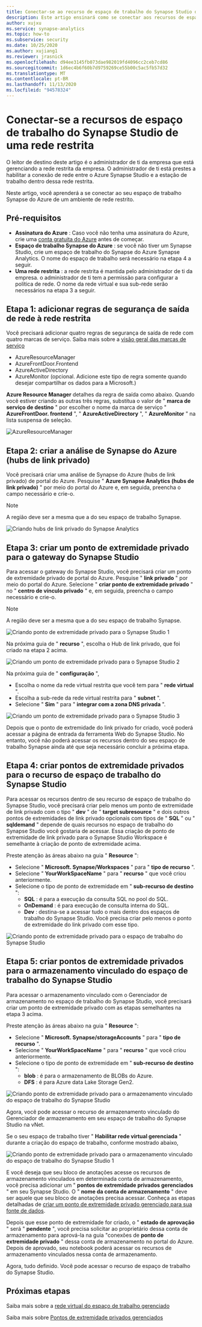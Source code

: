 ```yaml
---
title: Conectar-se ao recurso de espaço de trabalho do Synapse Studio de uma rede restrita
description: Este artigo ensinará como se conectar aos recursos de espaço de trabalho do Azure Synapse Studio de uma rede restrita
author: xujxu
ms.service: synapse-analytics
ms.topic: how-to
ms.subservice: security
ms.date: 10/25/2020
ms.author: xujiang1
ms.reviewer: jrasnick
ms.openlocfilehash: d94ee3145fb073dae982019fd4096cc2ceb7cd86
ms.sourcegitcommit: 1d6ec4b6f60b7d9759269ce55b00c5ac5fb57d32
ms.translationtype: MT
ms.contentlocale: pt-BR
ms.lasthandoff: 11/13/2020
ms.locfileid: "94578324"
---
```

# <a name="connect-to-synapse-studio-workspace-resources-from-a-restricted-network"></a>Conectar-se a recursos de espaço de trabalho do Synapse Studio de uma rede restrita

O leitor de destino deste artigo é o administrador de ti da empresa que está gerenciando a rede restrita da empresa. O administrador de ti está prestes a habilitar a conexão de rede entre o Azure Synapse Studio e a estação de trabalho dentro dessa rede restrita.

Neste artigo, você aprenderá a se conectar ao seu espaço de trabalho Synapse do Azure de um ambiente de rede restrito. 

## <a name="prerequisites"></a>Pré-requisitos

* **Assinatura do Azure** : Caso você não tenha uma assinatura do Azure, crie uma [conta gratuita do Azure](https://azure.microsoft.com/free/) antes de começar.
* **Espaço de trabalho Synapse do Azure** : se você não tiver um Synapse Studio, crie um espaço de trabalho do Synapse do Azure Synapse Analytics. O nome do espaço de trabalho será necessário na etapa 4 a seguir.
* **Uma rede restrita** : a rede restrita é mantida pelo administrador de ti da empresa. o administrador de ti tem a permissão para configurar a política de rede. O nome da rede virtual e sua sub-rede serão necessários na etapa 3 a seguir.


## <a name="step-1-add-network-outbound-security-rules-to-the-restricted-network"></a>Etapa 1: adicionar regras de segurança de saída de rede à rede restrita

Você precisará adicionar quatro regras de segurança de saída de rede com quatro marcas de serviço. Saiba mais sobre a [visão geral das marcas de serviço](/azure/virtual-network/service-tags-overview) 
* AzureResourceManager
* AzureFrontDoor.Frontend
* AzureActiveDirectory
* AzureMonitor (opcional. Adicione este tipo de regra somente quando desejar compartilhar os dados para a Microsoft.)

**Azure Resource Manager** detalhes da regra de saída como abaixo. Quando você estiver criando as outras três regras, substitua o valor de " **marca de serviço de destino** " por escolher o nome da marca de serviço " **AzureFrontDoor. frontend** ", " **AzureActiveDirectory** ", " **AzureMonitor** " na lista suspensa de seleção.

![AzureResourceManager](./media/how-to-connect-to-workspace-from-restricted-network/arm-servicetag.png)


## <a name="step-2-create-azure-synapse-analytics-private-link-hubs"></a>Etapa 2: criar a análise de Synapse do Azure (hubs de link privado)

Você precisará criar uma análise de Synapse do Azure (hubs de link privado) de portal do Azure. Pesquise " **Azure Synapse Analytics (hubs de link privado)** " por meio do portal do Azure e, em seguida, preencha o campo necessário e crie-o. 

> [!Note]
> A região deve ser a mesma que a do seu espaço de trabalho Synapse.

![Criando hubs de link privado do Synapse Analytics](./media/how-to-connect-to-workspace-from-restricted-network/private-links.png)

## <a name="step-3-create-private-endpoint-for-synapse-studio-gateway"></a>Etapa 3: criar um ponto de extremidade privado para o gateway do Synapse Studio

Para acessar o gateway do Synapse Studio, você precisará criar um ponto de extremidade privado de portal do Azure. Pesquise " **link privado** " por meio do portal do Azure. Selecione " **criar ponto de extremidade privado** " no " **centro de vínculo privado** " e, em seguida, preencha o campo necessário e crie-o. 

> [!Note]
> A região deve ser a mesma que a do seu espaço de trabalho Synapse.

![Criando ponto de extremidade privado para o Synapse Studio 1](./media/how-to-connect-to-workspace-from-restricted-network/plink-endpoint-1.png)

Na próxima guia de " **recurso** ", escolha o Hub de link privado, que foi criado na etapa 2 acima.

![Criando um ponto de extremidade privado para o Synapse Studio 2](./media/how-to-connect-to-workspace-from-restricted-network/plink-endpoint-2.png)

Na próxima guia de " **configuração** ", 
* Escolha o nome da rede virtual restrita que você tem para " **rede virtual** ".
* Escolha a sub-rede da rede virtual restrita para " **subnet** ". 
* Selecione " **Sim** " para " **integrar com a zona DNS privada** ".

![Criando um ponto de extremidade privado para o Synapse Studio 3](./media/how-to-connect-to-workspace-from-restricted-network/plink-endpoint-3.png)

Depois que o ponto de extremidade do link privado for criado, você poderá acessar a página de entrada da ferramenta Web do Synapse Studio. No entanto, você não poderá acessar os recursos dentro do seu espaço de trabalho Synapse ainda até que seja necessário concluir a próxima etapa.

## <a name="step-4-create-private-endpoints-for-synapse-studio-workspace-resource"></a>Etapa 4: criar pontos de extremidade privados para o recurso de espaço de trabalho do Synapse Studio

Para acessar os recursos dentro de seu recurso de espaço de trabalho do Synapse Studio, você precisará criar pelo menos um ponto de extremidade de link privado com o tipo " **dev** " de " **target subresource** " e dois outros pontos de extremidades de link privado opcionais com tipos de " **SQL** " ou " **sqldemand** " depende de quais recursos no espaço de trabalho do Synapse Studio você gostaria de acessar. Essa criação de ponto de extremidade de link privado para o Synapse Studio Workspace é semelhante à criação de ponto de extremidade acima.  

Preste atenção às áreas abaixo na guia " **Resource** ":
* Selecione " **Microsoft. Synapse/Workspaces** " para " **tipo de recurso** ".
* Selecione " **YourWorkSpaceName** " para " **recurso** " que você criou anteriormente.
* Selecione o tipo de ponto de extremidade em " **sub-recurso de destino** ":
  * **SQL** : é para a execução da consulta SQL no pool do SQL.
  * **OnDemand** : é para execução de consulta interna do SQL.
  * **Dev** : destina-se a acessar tudo o mais dentro dos espaços de trabalho do Synapse Studio. Você precisa criar pelo menos o ponto de extremidade do link privado com esse tipo.

![Criando ponto de extremidade privado para o espaço de trabalho do Synapse Studio](./media/how-to-connect-to-workspace-from-restricted-network/plinks-endpoint-ws-1.png)


## <a name="step-5-create-private-endpoints-for-synapse-studio-workspace-linked-storage"></a>Etapa 5: criar pontos de extremidade privados para o armazenamento vinculado do espaço de trabalho do Synapse Studio

Para acessar o armazenamento vinculado com o Gerenciador de armazenamento no espaço de trabalho do Synapse Studio, você precisará criar um ponto de extremidade privado com as etapas semelhantes na etapa 3 acima. 

Preste atenção às áreas abaixo na guia " **Resource** ":
* Selecione " **Microsoft. Synapse/storageAccounts** " para " **tipo de recurso** ".
* Selecione " **YourWorkSpaceName** " para " **recurso** " que você criou anteriormente.
* Selecione o tipo de ponto de extremidade em " **sub-recurso de destino** ":
  * **blob** : é para o armazenamento de BLOBs do Azure.
  * **DFS** : é para Azure data Lake Storage Gen2.

![Criando ponto de extremidade privado para o armazenamento vinculado do espaço de trabalho do Synapse Studio](./media/how-to-connect-to-workspace-from-restricted-network/plink-endpoint-storage.png)

Agora, você pode acessar o recurso de armazenamento vinculado do Gerenciador de armazenamento em seu espaço de trabalho do Synapse Studio na vNet.

Se o seu espaço de trabalho tiver " **Habilitar rede virtual gerenciada** " durante a criação do espaço de trabalho, conforme mostrado abaixo,

![Criando ponto de extremidade privado para o armazenamento vinculado do espaço de trabalho do Synapse Studio 1](./media/how-to-connect-to-workspace-from-restricted-network/ws-network-config.png)

E você deseja que seu bloco de anotações acesse os recursos de armazenamento vinculados em determinada conta de armazenamento, você precisa adicionar um " **pontos de extremidade privados gerenciados** " em seu Synapse Studio. O " **nome da conta de armazenamento** " deve ser aquele que seu bloco de anotações precisa acessar. Conheça as etapas detalhadas de [criar um ponto de extremidade privado gerenciado para sua fonte de dados](./how-to-create-managed-private-endpoints.md).

Depois que esse ponto de extremidade for criado, o " **estado de aprovação** " será " **pendente** ", você precisa solicitar ao proprietário dessa conta de armazenamento para aprová-la na guia "conexões de **ponto de extremidade privado** " dessa conta de armazenamento no portal do Azure. Depois de aprovado, seu notebook poderá acessar os recursos de armazenamento vinculados nessa conta de armazenamento.

Agora, tudo definido. Você pode acessar o recurso de espaço de trabalho do Synapse Studio.

## <a name="next-steps"></a>Próximas etapas

Saiba mais sobre a [rede virtual do espaço de trabalho gerenciado](./synapse-workspace-managed-vnet.md)

Saiba mais sobre [Pontos de extremidade privados gerenciados](./synapse-workspace-managed-private-endpoints.md)
